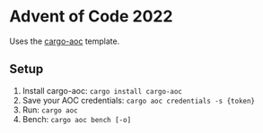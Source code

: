 # Advent of Code 2022

Uses the [cargo-aoc](https://github.com/gobanos/cargo-aoc) template.

## Setup

1. Install cargo-aoc: `cargo install cargo-aoc`
2. Save your AOC credentials: `cargo aoc credentials -s {token}`
3. Run: `cargo aoc`
4. Bench: `cargo aoc bench [-o]`


